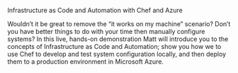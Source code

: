 Infrastructure as Code and Automation with Chef and Azure

Wouldn’t it be great to remove the “it works on my machine” scenario? Don’t you have better things to do with your time then manually configure systems? In this live, hands-on demonstration Matt will introduce you to the concepts of Infrastructure as Code and Automation; show you how we to use Chef  to develop and test system configuration locally, and then deploy them to a production environment in Microsoft Azure.
